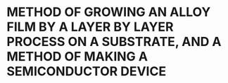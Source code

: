 # METHOD OF GROWING AN ALLOY FILM BY A LAYER BY LAYER PROCESS ON A SUBSTRATE, AND A METHOD OF MAKING A SEMICONDUCTOR DEVICE